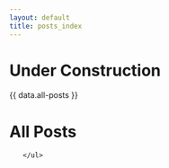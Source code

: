 ```yaml
---
layout: default
title: posts_index
---
```


# Under Construction

  {{ data.all-posts }}

<div>
  <h1 class="pageTitle">All Posts</h1>
  <ul>
   
    </ul>
  </div>

 
